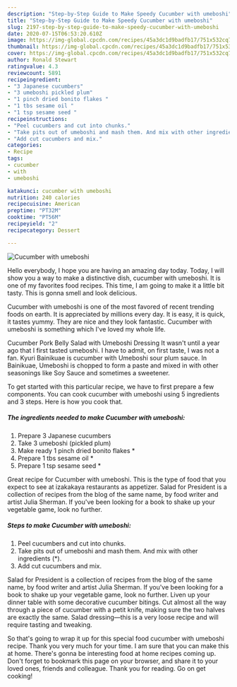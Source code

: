 ```yaml
---
description: "Step-by-Step Guide to Make Speedy Cucumber with umeboshi"
title: "Step-by-Step Guide to Make Speedy Cucumber with umeboshi"
slug: 2197-step-by-step-guide-to-make-speedy-cucumber-with-umeboshi
date: 2020-07-15T06:53:20.610Z
image: https://img-global.cpcdn.com/recipes/45a3dc1d9badfb17/751x532cq70/cucumber-with-umeboshi-recipe-main-photo.jpg
thumbnail: https://img-global.cpcdn.com/recipes/45a3dc1d9badfb17/751x532cq70/cucumber-with-umeboshi-recipe-main-photo.jpg
cover: https://img-global.cpcdn.com/recipes/45a3dc1d9badfb17/751x532cq70/cucumber-with-umeboshi-recipe-main-photo.jpg
author: Ronald Stewart
ratingvalue: 4.3
reviewcount: 5891
recipeingredient:
- "3 Japanese cucumbers"
- "3 umeboshi pickled plum"
- "1 pinch dried bonito flakes "
- "1 tbs sesame oil "
- "1 tsp sesame seed "
recipeinstructions:
- "Peel cucumbers and cut into chunks."
- "Take pits out of umeboshi and mash them. And mix with other ingredients (*)."
- "Add cut cucumbers and mix."
categories:
- Recipe
tags:
- cucumber
- with
- umeboshi

katakunci: cucumber with umeboshi 
nutrition: 240 calories
recipecuisine: American
preptime: "PT32M"
cooktime: "PT56M"
recipeyield: "2"
recipecategory: Dessert

---
```



![Cucumber with umeboshi](https://img-global.cpcdn.com/recipes/45a3dc1d9badfb17/751x532cq70/cucumber-with-umeboshi-recipe-main-photo.jpg)

Hello everybody, I hope you are having an amazing day today. Today, I will show you a way to make a distinctive dish, cucumber with umeboshi. It is one of my favorites food recipes. This time, I am going to make it a little bit tasty. This is gonna smell and look delicious.

Cucumber with umeboshi is one of the most favored of recent trending foods on earth. It is appreciated by millions every day. It is easy, it is quick, it tastes yummy. They are nice and they look fantastic. Cucumber with umeboshi is something which I've loved my whole life.

Cucumber Pork Belly Salad with Umeboshi Dressing It wasn&#39;t until a year ago that I first tasted umeboshi. I have to admit, on first taste, I was not a fan. Kyuri Bainikuae is cucumber with Umeboshi sour plum sauce. In Bainikuae, Umeboshi is chopped to form a paste and mixed in with other seasonings like Soy Sauce and sometimes a sweetener.


To get started with this particular recipe, we have to first prepare a few components. You can cook cucumber with umeboshi using 5 ingredients and 3 steps. Here is how you cook that.

<!--inarticleads1-->

##### The ingredients needed to make Cucumber with umeboshi:

1. Prepare 3 Japanese cucumbers
1. Take 3 umeboshi (pickled plum)
1. Make ready 1 pinch dried bonito flakes *
1. Prepare 1 tbs sesame oil *
1. Prepare 1 tsp sesame seed *


Great recipe for Cucumber with umeboshi. This is the type of food that you expect to see at izakakaya restaurants as appetizer. Salad for President is a collection of recipes from the blog of the same name, by food writer and artist Julia Sherman. If you&#39;ve been looking for a book to shake up your vegetable game, look no further. 

<!--inarticleads2-->

##### Steps to make Cucumber with umeboshi:

1. Peel cucumbers and cut into chunks.
1. Take pits out of umeboshi and mash them. And mix with other ingredients (*).
1. Add cut cucumbers and mix.


Salad for President is a collection of recipes from the blog of the same name, by food writer and artist Julia Sherman. If you&#39;ve been looking for a book to shake up your vegetable game, look no further. Liven up your dinner table with some decorative cucumber bitings. Cut almost all the way through a piece of cucumber with a petit knife, making sure the two halves are exactly the same. Salad dressing—this is a very loose recipe and will require tasting and tweaking. 

So that's going to wrap it up for this special food cucumber with umeboshi recipe. Thank you very much for your time. I am sure that you can make this at home. There's gonna be interesting food at home recipes coming up. Don't forget to bookmark this page on your browser, and share it to your loved ones, friends and colleague. Thank you for reading. Go on get cooking!
